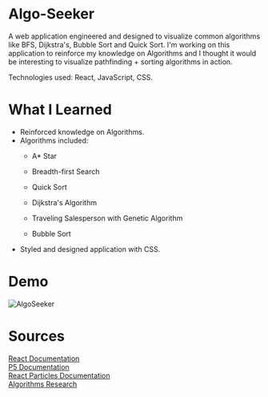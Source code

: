 # Algo-Seeker
<p>
A web application engineered and designed to visualize common algorithms like BFS, Dijkstra's, Bubble Sort and Quick Sort. 
I'm working on this application to reinforce my knowledge on Algorithms and I thought it would be interesting to visualize pathfinding + sorting algorithms in action.   

Technologies used: React, JavaScript, CSS.
</p>

# What I Learned
<ul>
    <li>
    Reinforced knowledge on Algorithms.
    </li>
    <li>
    Algorithms included:
<p>  

- A* Star

- Breadth-first Search

- Quick Sort

- Dijkstra's Algorithm

- Traveling Salesperson with Genetic Algorithm

- Bubble Sort  
</p>
    </li>
    <li>
    Styled and designed application with CSS.
    </li>
</ul>

# Demo
![AlgoSeeker](https://media.giphy.com/media/YekW1tdl8rok1OSAIE/giphy.gif)

# Sources
<a href="https://reactjs.org/docs/getting-started.html"> React Documentation </a><br/>
<a href="https://p5js.org/reference/"> P5 Documentation </a><br/>
<a href="https://www.npmjs.com/package/react-particles-js"> React Particles Documentation </a><br/>
<a href="https://www.geeksforgeeks.org/fundamentals-of-algorithms/"> Algorithms Research </a>


